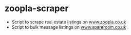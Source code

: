 # zoopla-scraper
- Script to scrape real estate listings on www.zoopla.co.uk
- Script to bulk message listings on www.spareroom.co.uk
